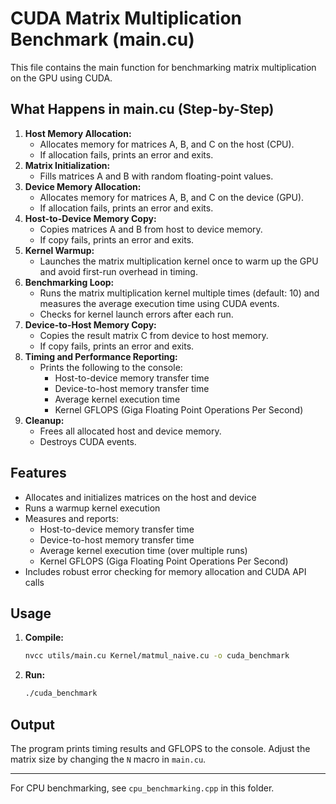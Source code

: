# CUDA Matrix Multiplication Benchmark (main.cu)

This file contains the main function for benchmarking matrix multiplication on the GPU using CUDA.

## What Happens in main.cu (Step-by-Step)
1. **Host Memory Allocation:**
   - Allocates memory for matrices A, B, and C on the host (CPU).
   - If allocation fails, prints an error and exits.
2. **Matrix Initialization:**
   - Fills matrices A and B with random floating-point values.
3. **Device Memory Allocation:**
   - Allocates memory for matrices A, B, and C on the device (GPU).
   - If allocation fails, prints an error and exits.
4. **Host-to-Device Memory Copy:**
   - Copies matrices A and B from host to device memory.
   - If copy fails, prints an error and exits.
5. **Kernel Warmup:**
   - Launches the matrix multiplication kernel once to warm up the GPU and avoid first-run overhead in timing.
6. **Benchmarking Loop:**
   - Runs the matrix multiplication kernel multiple times (default: 10) and measures the average execution time using CUDA events.
   - Checks for kernel launch errors after each run.
7. **Device-to-Host Memory Copy:**
   - Copies the result matrix C from device to host memory.
   - If copy fails, prints an error and exits.
8. **Timing and Performance Reporting:**
   - Prints the following to the console:
     - Host-to-device memory transfer time
     - Device-to-host memory transfer time
     - Average kernel execution time
     - Kernel GFLOPS (Giga Floating Point Operations Per Second)
9. **Cleanup:**
   - Frees all allocated host and device memory.
   - Destroys CUDA events.

## Features
- Allocates and initializes matrices on the host and device
- Runs a warmup kernel execution
- Measures and reports:
  - Host-to-device memory transfer time
  - Device-to-host memory transfer time
  - Average kernel execution time (over multiple runs)
  - Kernel GFLOPS (Giga Floating Point Operations Per Second)
- Includes robust error checking for memory allocation and CUDA API calls

## Usage
1. **Compile:**
   ```bash
   nvcc utils/main.cu Kernel/matmul_naive.cu -o cuda_benchmark
   ```
2. **Run:**
   ```bash
   ./cuda_benchmark
   ```

## Output
The program prints timing results and GFLOPS to the console. Adjust the matrix size by changing the `N` macro in `main.cu`.

---
For CPU benchmarking, see `cpu_benchmarking.cpp` in this folder. 